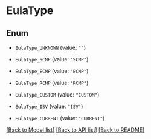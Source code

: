 # EulaType

## Enum


* `EulaType_UNKNOWN` (value: `""`)

* `EulaType_SCMP` (value: `"SCMP"`)

* `EulaType_ECMP` (value: `"ECMP"`)

* `EulaType_RCMP` (value: `"RCMP"`)

* `EulaType_CUSTOM` (value: `"CUSTOM"`)

* `EulaType_ISV` (value: `"ISV"`)

* `EulaType_CURRENT` (value: `"CURRENT"`)


[[Back to Model list]](../README.md#documentation-for-models) [[Back to API list]](../README.md#documentation-for-api-endpoints) [[Back to README]](../README.md)


